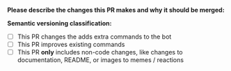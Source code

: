 **Please describe the changes this PR makes and why it should be merged:**


**Semantic versioning classification:**  
- [ ] This PR changes the adds extra commands to the bot
- [ ] This PR improves existing commands
- [ ] This PR **only** includes non-code changes, like changes to documentation, README, or images to memes / reactions